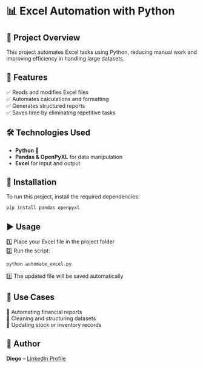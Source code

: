 # 📊 Excel Automation with Python

## 🚀 Project Overview  
This project automates Excel tasks using Python, reducing manual work and improving efficiency in handling large datasets.

## 🔧 Features  
✅ Reads and modifies Excel files  
✅ Automates calculations and formatting  
✅ Generates structured reports  
✅ Saves time by eliminating repetitive tasks  

## 🛠️ Technologies Used  
- **Python** 🐍  
- **Pandas & OpenPyXL** for data manipulation  
- **Excel** for input and output  

## 📂 Installation  
To run this project, install the required dependencies:  
```bash
pip install pandas openpyxl
```

## ▶️ Usage  
1️⃣ Place your Excel file in the project folder  
2️⃣ Run the script:  
```bash
python automate_excel.py
```
3️⃣ The updated file will be saved automatically  

## 🎯 Use Cases  
🔹 Automating financial reports  
🔹 Cleaning and structuring datasets  
🔹 Updating stock or inventory records  

## 📝 Author  
**Diego** – [LinkedIn Profile](#)  
```
